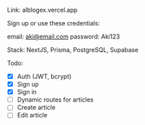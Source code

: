 Link: alblogex.vercel.app

Sign up or use these credentials:

email: aki@email.com
password: Aki123

Stack: NextJS, Prisma, PostgreSQL, Supabase

Todo:

- [x] Auth (JWT, bcrypt)
- [x] Sign up
- [x] Sign in
- [ ] Dynamic routes for articles
- [ ] Create article
- [ ] Edit article
